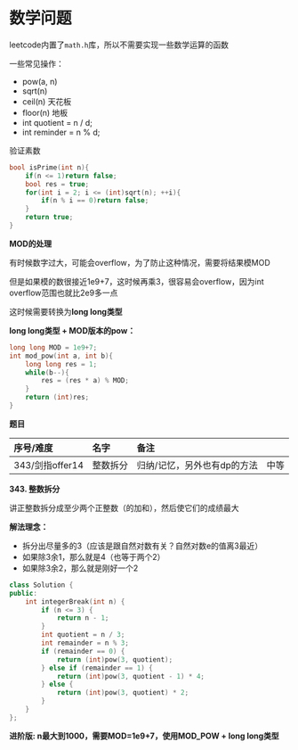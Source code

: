 # 数学问题

leetcode内置了`math.h`库，所以不需要实现一些数学运算的函数

一些常见操作：

* pow\(a, n\)
* sqrt\(n\)
* ceil\(n\) 天花板
* floor\(n\) 地板
* int quotient = n / d;
* int reminder = n % d;

验证素数

```cpp
bool isPrime(int n){
    if(n <= 1)return false;
    bool res = true;
    for(int i = 2; i <= (int)sqrt(n); ++i){
        if(n % i == 0)return false;
    }
    return true;
}
```

**MOD的处理**

有时候数字过大，可能会overflow，为了防止这种情况，需要将结果模MOD

但是如果模的数很接近1e9+7，这时候再乘3，很容易会overflow，因为int overflow范围也就比2e9多一点

这时候需要转换为**long long类型**

**long long类型 + MOD版本的pow：**

```cpp
long long MOD = 1e9+7;
int mod_pow(int a, int b){
    long long res = 1;
    while(b--){
        res = (res * a) % MOD;
    }
    return (int)res;
}
```

**题目**

| 序号/难度 | 名字 | 备注 |  |
| :--- | :--- | :--- | :--- |
| 343/剑指offer14 | 整数拆分 | 归纳/记忆，另外也有dp的方法 | 中等 |



**343. 整数拆分**

讲正整数拆分成至少两个正整数（的加和），然后使它们的成绩最大

**解法理念：**

* 拆分出尽量多的3（应该是跟自然对数有关？自然对数e的值离3最近）
* 如果除3余1，那么就是4（也等于两个2）
* 如果除3余2，那么就是刚好一个2

```cpp
class Solution {
public:
    int integerBreak(int n) {
        if (n <= 3) {
            return n - 1;
        }
        int quotient = n / 3;
        int remainder = n % 3;
        if (remainder == 0) {
            return (int)pow(3, quotient);
        } else if (remainder == 1) {
            return (int)pow(3, quotient - 1) * 4;
        } else {
            return (int)pow(3, quotient) * 2;
        }
    }
};
```

**进阶版: n最大到1000，需要MOD=1e9+7，使用MOD\_POW + long long类型**

